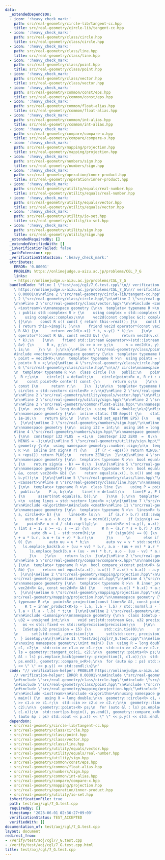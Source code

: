 ```yaml
---
data:
  _extendedDependsOn:
  - icon: ':heavy_check_mark:'
    path: src/real-geometry/circle-lib/tangent-cc.hpp
    title: src/real-geometry/circle-lib/tangent-cc.hpp
  - icon: ':heavy_check_mark:'
    path: src/real-geometry/class/circle.hpp
    title: src/real-geometry/class/circle.hpp
  - icon: ':heavy_check_mark:'
    path: src/real-geometry/class/line.hpp
    title: src/real-geometry/class/line.hpp
  - icon: ':heavy_check_mark:'
    path: src/real-geometry/class/point.hpp
    title: src/real-geometry/class/point.hpp
  - icon: ':heavy_check_mark:'
    path: src/real-geometry/class/vector.hpp
    title: src/real-geometry/class/vector.hpp
  - icon: ':heavy_check_mark:'
    path: src/real-geometry/common/const/eps.hpp
    title: src/real-geometry/common/const/eps.hpp
  - icon: ':heavy_check_mark:'
    path: src/real-geometry/common/float-alias.hpp
    title: src/real-geometry/common/float-alias.hpp
  - icon: ':heavy_check_mark:'
    path: src/real-geometry/common/int-alias.hpp
    title: src/real-geometry/common/int-alias.hpp
  - icon: ':heavy_check_mark:'
    path: src/real-geometry/compare/compare-x.hpp
    title: src/real-geometry/compare/compare-x.hpp
  - icon: ':heavy_check_mark:'
    path: src/real-geometry/mapping/projection.hpp
    title: src/real-geometry/mapping/projection.hpp
  - icon: ':heavy_check_mark:'
    path: src/real-geometry/numbers/sign.hpp
    title: src/real-geometry/numbers/sign.hpp
  - icon: ':heavy_check_mark:'
    path: src/real-geometry/operation/inner-product.hpp
    title: src/real-geometry/operation/inner-product.hpp
  - icon: ':heavy_check_mark:'
    path: src/real-geometry/utility/equals/real-number.hpp
    title: src/real-geometry/utility/equals/real-number.hpp
  - icon: ':heavy_check_mark:'
    path: src/real-geometry/utility/equals/vector.hpp
    title: src/real-geometry/utility/equals/vector.hpp
  - icon: ':heavy_check_mark:'
    path: src/real-geometry/utility/io-set.hpp
    title: src/real-geometry/utility/io-set.hpp
  - icon: ':heavy_check_mark:'
    path: src/real-geometry/utility/sign.hpp
    title: src/real-geometry/utility/sign.hpp
  _extendedRequiredBy: []
  _extendedVerifiedWith: []
  _isVerificationFailed: false
  _pathExtension: cpp
  _verificationStatusIcon: ':heavy_check_mark:'
  attributes:
    ERROR: '0.00001'
    PROBLEM: https://onlinejudge.u-aizu.ac.jp/problems/CGL_7_G
    links:
    - https://onlinejudge.u-aizu.ac.jp/problems/CGL_7_G
  bundledCode: "#line 1 \"test/aoj/cgl/7_G.test.cpp\"\n// verification-helper: PROBLEM\
    \ https://onlinejudge.u-aizu.ac.jp/problems/CGL_7_G\n// verification-helper: ERROR\
    \ 0.00001\n\n#line 2 \"src/real-geometry/circle-lib/tangent-cc.hpp\"\n\n#line\
    \ 2 \"src/real-geometry/class/circle.hpp\"\n\n#line 2 \"src/real-geometry/class/point.hpp\"\
    \n\n#line 2 \"src/real-geometry/class/vector.hpp\"\n\n#include <complex>\n#include\
    \ <iostream>\n\nnamespace geometry {\n\n  template< typename R >\n  class vec2d\
    \ : public std::complex< R > {\n    using complex = std::complex< R >;\n\n   public:\n\
    \    using complex::complex;\n\n    vec2d(const complex &c): complex::complex(c)\
    \ {}\n\n    const R x() const { return this->real(); }\n    const R y() const\
    \ { return this->imag(); }\n\n    friend vec2d operator*(const vec2d &v, const\
    \ R &k) {\n      return vec2d(v.x() * k, v.y() * k);\n    }\n\n    friend vec2d\
    \ operator*(const R &k, const vec2d &v) {\n      return vec2d(v.x() * k, v.y()\
    \ * k);\n    }\n\n    friend std::istream &operator>>(std::istream &is, vec2d\
    \ &v) {\n      R x, y;\n      is >> x >> y;\n      v = vec2d(x, y);\n      return\
    \ is;\n    }\n \n  };\n\n}\n#line 4 \"src/real-geometry/class/point.hpp\"\n\n\
    #include <vector>\n\nnamespace geometry {\n\n  template< typename R >\n  using\
    \ point = vec2d<R>;\n\n  template< typename R >\n  using points = std::vector<\
    \ point< R > >;\n\n}\n#line 4 \"src/real-geometry/class/circle.hpp\"\n\n#line\
    \ 6 \"src/real-geometry/class/circle.hpp\"\n\n// circle\nnamespace geometry {\n\
    \n  template< typename R >\n  class circle {\n   public:\n    point<R> o;\n  \
    \  R r;\n\n    circle() = default;\n    circle(point<R> o, R r) : o(o), r(r) {}\n\
    \n    const point<R> center() const {\n      return o;\n    }\n\n    const R radius()\
    \ const {\n      return r;\n    }\n  };\n\n\n  template< typename R >\n  using\
    \ circles = std::vector< circle<R> >;\n\n}\n#line 2 \"src/real-geometry/class/line.hpp\"\
    \n\n#line 2 \"src/real-geometry/utility/equals/vector.hpp\"\n\n#line 2 \"src/real-geometry/utility/equals/real-number.hpp\"\
    \n\n#line 2 \"src/real-geometry/utility/sign.hpp\"\n\n#line 2 \"src/real-geometry/common/const/eps.hpp\"\
    \n\n#line 2 \"src/real-geometry/common/float-alias.hpp\"\n\nnamespace geometry\
    \ {\n\n  using f80 = long double;\n  using f64 = double;\n\n}\n#line 4 \"src/real-geometry/common/const/eps.hpp\"\
    \n\nnamespace geometry {\n\n  inline static f80 &eps() {\n    static f80 EPS =\
    \ 1e-10;\n    return EPS;\n  }\n\n  void set_eps(f80 EPS) {\n    eps() = EPS;\n\
    \  }\n\n}\n#line 2 \"src/real-geometry/numbers/sign.hpp\"\n\n#line 2 \"src/real-geometry/common/int-alias.hpp\"\
    \n\nnamespace geometry {\n\n  using i32 = int;\n  using i64 = long long;\n\n}\n\
    #line 4 \"src/real-geometry/numbers/sign.hpp\"\n\nnamespace geometry::number::sign\
    \ {\n\n  constexpr i32 PLUS  = +1;\n  constexpr i32 ZERO  =  0;\n  constexpr i32\
    \ MINUS = -1;\n\n}\n#line 5 \"src/real-geometry/utility/sign.hpp\"\n\nnamespace\
    \ geometry {\n\n  using namespace geometry::number::sign;\n\n  template< typename\
    \ R >\n  inline int sign(R r) {\n    if (r < -eps()) return MINUS;\n    if (r\
    \ > +eps()) return PLUS;\n    return ZERO;\n  }\n\n}\n#line 4 \"src/real-geometry/utility/equals/real-number.hpp\"\
    \n\nnamespace geometry {\n\n  template< typename R >\n  bool equals(R a, R b)\
    \ {\n    return sign(a - b) == 0;\n  }\n\n}\n#line 5 \"src/real-geometry/utility/equals/vector.hpp\"\
    \n\nnamespace geometry {\n\n  template< typename R >\n  bool equals(const vec2d<R>\
    \ &a, const vec2d<R> &b) {\n    return equals(a.x(), b.x()) and equals(a.y(),\
    \ b.y());\n  }\n\n}\n#line 5 \"src/real-geometry/class/line.hpp\"\n\n#include\
    \ <cassert>\n#line 8 \"src/real-geometry/class/line.hpp\"\n\nnamespace geometry\
    \ {\n\n  template< typename R >\n  class line {\n    using P = point<R>;\n\n \
    \  public:\n    P a, b;\n\n    line() = default;\n    line(P a, P b) : a(a), b(b)\
    \ {\n      assert(not equals(a, b));\n    }\n\n  };\n\n  template< typename R\
    \ >\n  using lines = std::vector< line<R> >;\n\n}\n#line 7 \"src/real-geometry/circle-lib/tangent-cc.hpp\"\
    \n\n#include <algorithm>\n#include <cmath>\n#line 11 \"src/real-geometry/circle-lib/tangent-cc.hpp\"\
    \n\nnamespace geometry {\n\n  template< typename R >\n  lines<R> tangent_cc(circle<R>\
    \ a, circle<R> b) {\n    lines<R> ls;\n    if (a.r > b.r) std::swap(a, b);\n\n\
    \    auto d = a.o - b.o;\n    R g = norm(d);\n\n    if (sign(g) == 0) return ls;\n\
    \n    point<R> u = d / std::sqrt(g);\n    point<R> v(-u.y(), u.x());\n\n    for\
    \ (int s = 1; s >= -1; s -= 2) {\n      R h = (a.r * s + b.r) / std::sqrt(g);\n\
    \n      auto dh = 1 - std::norm(h);\n      if (sign(dh) == 0) {\n        ls.emplace_back(b.o\
    \ + u * b.r, b.o + (u + v) * b.r);\n      }\n      \n      else if (sign(dh) >\
    \ 0) {\n        auto uu = u * h;\n        auto vv = v * std::sqrt(dh);\n     \
    \   ls.emplace_back(b.o + (uu + vv) * b.r, a.o - (uu + vv) * a.r * (R)s);\n  \
    \      ls.emplace_back(b.o + (uu - vv) * b.r, a.o - (uu - vv) * a.r * (R)s);\n\
    \      }\n    }\n\n    return ls;\n  }\n\n}\n#line 2 \"src/real-geometry/compare/compare-x.hpp\"\
    \n\n#line 5 \"src/real-geometry/compare/compare-x.hpp\"\n\nnamespace geometry\
    \ {\n\n  template< typename R >\n  bool compare_x(const point<R> &a, const point<R>\
    \ &b) {\n    return not equals(a.x(), b.x()) ? a.x() < b.x() : a.y() < b.y();\n\
    \  }\n\n}\n#line 2 \"src/real-geometry/mapping/projection.hpp\"\n\n#line 2 \"\
    src/real-geometry/operation/inner-product.hpp\"\n\n#line 4 \"src/real-geometry/operation/inner-product.hpp\"\
    \n\nnamespace geometry {\n\n  template< typename R >\n  R inner_product(const\
    \ vec2d<R> &a, const vec2d<R> &b) {\n    return a.x() * b.x() + a.y() * b.y();\n\
    \  }\n\n}\n#line 6 \"src/real-geometry/mapping/projection.hpp\"\n\n#line 8 \"\
    src/real-geometry/mapping/projection.hpp\"\n\nnamespace geometry {\n\n  template<\
    \ typename R >\n  point<R> projection(const line<R> &l, const point<R> &p) {\n\
    \    R t = inner_product<R>(p - l.a, l.a - l.b) / std::norm(l.a - l.b);\n    return\
    \ l.a + (l.a - l.b) * t;\n  }\n\n}\n#line 2 \"src/real-geometry/utility/io-set.hpp\"\
    \n\n#include <iomanip>\n\nnamespace geometry {\n\n  class IoSetup {\n    using\
    \ u32 = unsigned int;\n\n    void set(std::ostream &os, u32 precision) {\n   \
    \   os << std::fixed << std::setprecision(precision);\n    }\n\n   public:\n \
    \   IoSetup(u32 precision = 15) {\n      std::cin.tie(0);\n      std::ios::sync_with_stdio(0);\n\
    \n      set(std::cout, precision);\n      set(std::cerr, precision);\n    }\n\
    \  } iosetup;\n\n}\n#line 11 \"test/aoj/cgl/7_G.test.cpp\"\n\n#line 14 \"test/aoj/cgl/7_G.test.cpp\"\
    \n\nusing namespace geometry;\nint main() {\n  using R = long double;\n\n  geometry::circle<R>\
    \ c1, c2;\n  std::cin >> c1.o >> c1.r;\n  std::cin >> c2.o >> c2.r;\n\n  geometry::lines<R>\
    \ ls = geometry::tangent_cc(c1, c2);\n\n  geometry::points<R> ps;\n  for (auto\
    \ &l : ls) ps.emplace_back(geometry::projection(l, c1.o));\n  std::sort(ps.begin(),\
    \ ps.end(), geometry::compare_x<R>);\n\n  for (auto &p : ps) std::cout << p.x()\
    \ << \" \" << p.y() << std::endl;\n}\n"
  code: "// verification-helper: PROBLEM https://onlinejudge.u-aizu.ac.jp/problems/CGL_7_G\n\
    // verification-helper: ERROR 0.00001\n\n#include \"src/real-geometry/circle-lib/tangent-cc.hpp\"\
    \n#include \"src/real-geometry/class/circle.hpp\"\n#include \"src/real-geometry/class/line.hpp\"\
    \n#include \"src/real-geometry/class/point.hpp\"\n#include \"src/real-geometry/compare/compare-x.hpp\"\
    \n#include \"src/real-geometry/mapping/projection.hpp\"\n#include \"src/real-geometry/utility/io-set.hpp\"\
    \n\n#include <iostream>\n#include <algorithm>\n\nusing namespace geometry;\nint\
    \ main() {\n  using R = long double;\n\n  geometry::circle<R> c1, c2;\n  std::cin\
    \ >> c1.o >> c1.r;\n  std::cin >> c2.o >> c2.r;\n\n  geometry::lines<R> ls = geometry::tangent_cc(c1,\
    \ c2);\n\n  geometry::points<R> ps;\n  for (auto &l : ls) ps.emplace_back(geometry::projection(l,\
    \ c1.o));\n  std::sort(ps.begin(), ps.end(), geometry::compare_x<R>);\n\n  for\
    \ (auto &p : ps) std::cout << p.x() << \" \" << p.y() << std::endl;\n}\n"
  dependsOn:
  - src/real-geometry/circle-lib/tangent-cc.hpp
  - src/real-geometry/class/circle.hpp
  - src/real-geometry/class/point.hpp
  - src/real-geometry/class/vector.hpp
  - src/real-geometry/class/line.hpp
  - src/real-geometry/utility/equals/vector.hpp
  - src/real-geometry/utility/equals/real-number.hpp
  - src/real-geometry/utility/sign.hpp
  - src/real-geometry/common/const/eps.hpp
  - src/real-geometry/common/float-alias.hpp
  - src/real-geometry/numbers/sign.hpp
  - src/real-geometry/common/int-alias.hpp
  - src/real-geometry/compare/compare-x.hpp
  - src/real-geometry/mapping/projection.hpp
  - src/real-geometry/operation/inner-product.hpp
  - src/real-geometry/utility/io-set.hpp
  isVerificationFile: true
  path: test/aoj/cgl/7_G.test.cpp
  requiredBy: []
  timestamp: '2023-06-01 02:36:27+09:00'
  verificationStatus: TEST_ACCEPTED
  verifiedWith: []
documentation_of: test/aoj/cgl/7_G.test.cpp
layout: document
redirect_from:
- /verify/test/aoj/cgl/7_G.test.cpp
- /verify/test/aoj/cgl/7_G.test.cpp.html
title: test/aoj/cgl/7_G.test.cpp
---
```

